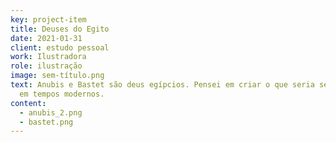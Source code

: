 ```yaml
---
key: project-item
title: Deuses do Egito
date: 2021-01-31
client: estudo pessoal
work: Ilustradora
role: ilustração
image: sem-título.png
text: Anubis e Bastet são deus egípcios. Pensei em criar o que seria seus ícones
  em tempos modernos.
content:
  - anubis_2.png
  - bastet.png
---
```

